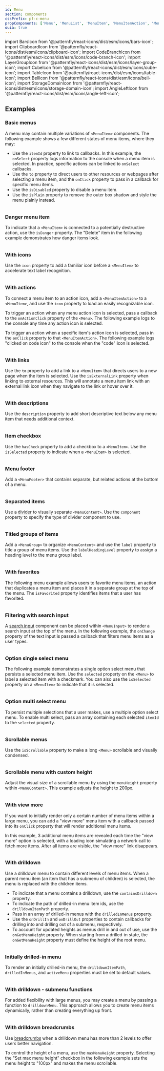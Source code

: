 ```yaml
---
id: Menu
section: components
cssPrefix: pf-c-menu
propComponents: ['Menu', 'MenuList', 'MenuItem', 'MenuItemAction', 'MenuContent', 'MenuInput', 'MenuGroup']
ouia: true
---
```


import BarsIcon from '@patternfly/react-icons/dist/esm/icons/bars-icon';
import ClipboardIcon from '@patternfly/react-icons/dist/esm/icons/clipboard-icon';
import CodeBranchIcon from '@patternfly/react-icons/dist/esm/icons/code-branch-icon';
import LayerGroupIcon from '@patternfly/react-icons/dist/esm/icons/layer-group-icon';
import CubeIcon from '@patternfly/react-icons/dist/esm/icons/cube-icon';
import TableIcon from '@patternfly/react-icons/dist/esm/icons/table-icon';
import BellIcon from '@patternfly/react-icons/dist/esm/icons/bell-icon';
import StorageDomainIcon from '@patternfly/react-icons/dist/esm/icons/storage-domain-icon';
import AngleLeftIcon from '@patternfly/react-icons/dist/esm/icons/angle-left-icon';

## Examples

### Basic menus

A menu may contain multiple variations of `<MenuItem>` components. The following example shows a few different states of menu items, where they may:

- Use the `itemId` property to link to callbacks. In this example, the `onSelect` property logs information to the console when a menu item is selected. In practice, specific actions can be linked to `onSelect` callbacks.
- Use the `to` property to direct users to other resources or webpages after selecting a menu item, and the `onClick` property to pass in a callback for specific menu items.
- Use the `isDisabled` property to disable a menu item. 
- Use the `isPlain` property to remove the outer box shadow and style the menu plainly instead. 

```ts file="MenuBasic.tsx"
```

### Danger menu item

To indicate that a `<MenuItem>` is connected to a potentially destructive action, use the `isDanger` property. The "Delete" item in the following example demonstrates how danger items look.

```ts file="MenuDangerMenuItem.tsx"
```

### With icons

Use the `icon` property to add a familiar icon before a `<MenuItem>` to accelerate text label recognition.

```ts file="MenuWithIcons.tsx"
```

### With actions

To connect a menu item to an action icon, add a `<MenuItemAction>` to a `<MenuItem>`, and use the `icon` property to load an easily recognizable icon.  

To trigger an action when any menu action icon is selected, pass a callback to the `onActionClick` property of the `<Menu>`. The following example logs to the console any time any action icon is selected. 

To trigger an action when a specific item's action icon is selected, pass in the `onClick` property to that `<MenuItemAction>`. The following example logs "clicked on code icon" to the console when the "code" icon is selected. 

```ts file="MenuWithActions.tsx"
```

### With links

Use the `to` property to add a link to a `<MenuItem>` that directs users to a new page when the item is selected. Use the `isExternalLink` property when linking to external resources. This will annotate a menu item link with an external link icon when they navigate to the link or hover over it.

```ts file="MenuWithLinks.tsx"
```

### With descriptions

Use the `description` property to add short descriptive text below any menu item that needs additional context. 

```ts file="MenuWithDescription.tsx"
```

### Item checkbox

Use the `hasCheck` property to add a checkbox to a `<MenuItem>`. Use the `isSelected` property to indicate when a `<MenuItem>` is selected.

```ts file="./MenuWithCheckbox.tsx" isBeta
```

### Menu footer

Add a `<MenuFooter>` that contains separate, but related actions at the bottom of a menu.

```ts file="MenuWithFooter.tsx"
```

### Separated items

Use a [divider](/components/divider) to visually separate `<MenuContent>`. Use the `component` property to specify the type of divider component to use. 

```ts file="MenuWithSeparators.tsx"
```

### Titled groups of items

Add a `<MenuGroup>` to organize `<MenuContent>` and use the `label` property to title a group of menu items. Use the `labelHeadingLevel` property to assign a heading level to the menu group label. 

```ts file="MenuWithTitledGroups.tsx"
```

### With favorites

The following menu example allows users to favorite menu items, an action that duplicates a menu item and places it in a separate group at the top of the menu. The `isFavorited` property identifies items that a user has favorited.

```ts file="MenuWithFavorites.tsx"
```

### Filtering with search input

A [search input](/components/search-input) component can be placed within `<MenuInput>` to render a search input at the top of the menu. In the following example, the `onChange` property of the text input is passed a callback that filters menu items as a user types.

```ts file="MenuFilteringWithSearchInput.tsx"
```

### Option single select menu

The following example demonstrates a single option select menu that persists a selected menu item. Use the `selected` property on the `<Menu>` to label a selected item with a checkmark. You can also use the `isSelected` property on a `<MenuItem>` to indicate that it is selected.

```ts file="MenuOptionSingleSelect.tsx"
```

### Option multi select menu

To persist multiple selections that a user makes, use a multiple option select menu. To enable multi select, pass an array containing each selected `itemId` to the `selected` property.

```ts file="MenuOptionMultiSelect.tsx"
```

### Scrollable menus

Use the `isScrollable` property to make a long `<Menu>` scrollable and visually condensed.

```ts file="MenuScrollable.tsx"
```

### Scrollable menu with custom height

Adjust the visual size of a scrollable menu by using the `menuHeight` property within `<MenuContent>`. This example adjusts the height to 200px.

```ts file="MenuScrollableCustomMenuHeight.tsx"
```

### With view more

If you want to initially render only a certain number of menu items within a large menu, you can add a "view more" menu item with a callback passed into its `onClick` property that will render additional menu items.

In this example, 3 additional menu items are revealed each time the "view more" option is selected, with a loading icon simulating a network call to fetch more items. After all items are visible, the "view more" link disappears.

```ts file="MenuWithViewMore.tsx"
```

### With drilldown

Use a drilldown menu to contain different levels of menu items. When a parent menu item (an item that has a submenu of children) is selected, the menu is replaced with the children items. 

- To indicate that a menu contains a drilldown, use the `containsDrilldown` property.
- To indicate the path of drilled-in menu item ids, use the `drilldownItemPath` property. 
- Pass in an array of drilled-in menus with the `drilledInMenus` property.
- Use the `onDrillIn` and `onDrillOut` properties to contain callbacks for drilling into and drilling out of a submenu, respectively. 
- To account for updated heights as menus drill in and out of use, use the `onGetMenuHeight` property. When starting from a drilled-in state, the `onGetMenuHeight` property must define the height of the root menu.

```ts file="./MenuWithDrilldown.tsx" isBeta
```

### Initially drilled-in menu

To render an initially drilled-in menu, the `drilldownItemPath`, `drilledInMenus`, and `activeMenu` properties must be set to default values.

```ts file="./MenuWithDrilldownInitialState.tsx" isBeta
```

### With drilldown - submenu functions

For added flexibility with large menus, you may create a menu by passing a function to `drilldownMenu`. This approach allows you to create menu items dynamically, rather than creating everything up front.

```ts file="./MenuWithDrilldownSubmenuFunctions.tsx" isBeta
```

### With drilldown breadcrumbs

Use [breadcrumbs](/components/breadcrumb) when a drilldown menu has more than 2 levels to offer users better navigation.

To control the height of a menu, use the `maxMenuHeight` property. Selecting the "Set max menu height" checkbox in the following example sets the menu height to "100px" and makes the menu scrollable.

```ts file="MenuWithDrilldownBreadcrumbs.tsx" isBeta
```